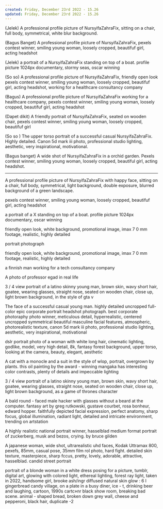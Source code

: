 ```yaml
---
created: Friday, December 23rd 2022 - 15.26
updated: Friday, December 23rd 2022 - 15.26
---
```

(Jelek) A professional profile picture of NursyifaZahraFix, sitting on a chair, full body, symmetrical, white blur background.

(Bagus Banget) A professional profile picture of NursyifaZahraFix, pexels contest winner, smiling young woman, loosely cropped, beautifuf girl, acting headshot

(Jelek) a portrait of a NursyifaZahraFix standing on top of a boat. profile picture 1024px documentary, stormy seas, oscar winning

(So so) A professional profile picture of NursyifaZahraFix, friendly open look pexels contest winner, smiling young woman, loosely cropped, beautifuf girl, acting headshot, working for a healthcare consultancy company

(Bagus) A professional profile picture of NursyifaZahraFix working for a healthcare company, pexels contest winner, smiling young woman, loosely cropped, beautifuf girl, acting headshot

(Dapet dikit) A friendly portrait of NursyifaZahraFix, seated on wooden chair, pexels contest winner, smiling young woman, loosely cropped, beautifuf girl

(So so ) The upper torso portrait of a successful casual NursyifaZahraFix. Highly detailed. Canon 5d mark iii photo, professional studio lighting, aesthetic, very inspirational, motivational.

(Bagus banget) A wide shot of NursyifaZahraFix in a orchid garden. Pexels contest winner, smiling young woman, loosely cropped, beautiful girl, acting headshot.


---

A professional profile picture of NursyifaZahraFix with happy face, sitting on a chair, full body, symmetrical, light background, double exposure, blurred background of a green landscape.

pexels contest winner, smiling young woman, loosely cropped, beautifuf girl, acting headshot

a portrait of a X standing on top of a boat. profile picture 1024px documentary, oscar winning

friendly open look, white background, promotional image, imax 7 0 mm footage, realistic, highly detailed

portrait photograph

friendly open look, white background, promotional image, imax 7 0 mm footage, realistic, highly detailed

a finnish man working for a tech consultancy company

A photo of professor egad in real life

3 / 4 view portrait of a latino skinny young man, brown skin, wavy short hair, goatee, wearing glasses, straight nose, seated on wooden chair, close up, light brown background, in the style of gta v

The face of a successful casual young man. highly detailed uncropped full-color epic corporate portrait headshot photograph. best corporate photoraphy photo winner, meticulous detail, hyperrealistic, centered uncropped symmetrical beautiful masculine facial features, atmospheric, photorealistic texture, canon 5d mark iii photo, professional studio lighting, aesthetic, very inspirational, motivational

dslr portrait photo of a woman with white long hair, cinematic lighting, godlike, model, very high detail, 8k, fantasy forest background, upper torso, looking at the camera, beauty, elegant, aesthetic

A cat with a monocle and a suit in the style of wlop, portrait, overgrown by plants. this oil painting by the award - winning mangaka has interesting color contrasts, plenty of details and impeccable lighting

3 / 4 view portrait of a latino skinny young man, brown skin, wavy short hair, goatee, wearing glasses, straight nose, seated on wooden chair, close up, light brown background, as a game of thrones character

A bald round - faced male hacker with glasses without a beard at the computer. fantasy art by greg rutkowski, gustave courbet, rosa bonheur, edward hopper. faithfully depicted facial expression, perfect anatomy, sharp focus, global illumination, radiant light, detailed and intricate environment, trending on artstation

A highly realistic national portrait winner, hasselblad medium format portrait of zuckerberg, musk and bezos, crying. by bruce gilden

A japanese woman, wide shot, ultrarealistic uhd faces, Kodak Uttramax 800, pexefs, 85mm, casual pose, 35mm film rol photo, hard fight. detailed skin texture, masterpiece, sharp fccus, pretty, lovely, adorable, attractive, hasselblad. candid street portrait

portrait of a blonde woman in a white
dress posing for a picture, tumblr,
digital art, glowing with colored light,
ethereal lighting, forest ray light,
taken in 2022, handsome girl, brooke
ash/ingr diffused natural skin glow : 6
I gingerbread candy village, on a
plate in a busy diner, ice - t, drinking
beer and laughing, cartoon, 1990s
cartc»nr black show room, breaking
bad scene. animal - shaped bread,
broken down grey wall, cheese and
pepperoni, black hair, duplicate -2